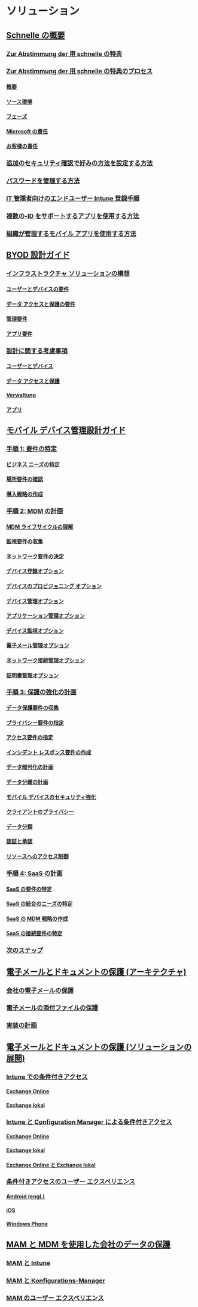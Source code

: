# ソリューション
## [Schnelle の概要](enterprise-mobility-fasttrack-program.md)
### [Zur Abstimmung der 用 schnelle の特典](fasttrack-center-benefit-for-enterprise-mobility-suite-ems.md)
### [Zur Abstimmung der 用 schnelle の特典のプロセス](fasttrack-center-benefit-process-for-enterprise-mobility-suite-ems.md)
#### [概要](fasttrack-center-benefit-process-for-ems-overview.md)
#### [ソース環境](fasttrack-center-benefit-process-for-ems-environment-expectations.md)
#### [フェーズ](fasttrack-center-benefit-process-for-ems-phases.md)
#### [Microsoft の責任](fasttrack-center-benefit-process-for-ems-microsoft-responsibilities.md)
#### [お客様の責任](fasttrack-center-benefit-process-for-ems-your-responsibilities.md)
### [追加のセキュリティ確認で好みの方法を設定する方法](fasttrack-how-to-enroll-in-mfa.md)
### [パスワードを管理する方法](fasttrack-how-to-manage-your-password.md)
### [IT 管理者向けのエンドユーザー Intune 登録手順](fasttrack-intune-enduser-enrollment-instructions.md)
### [複数の-ID をサポートするアプリを使用する方法](fasttrack-how-to-use-apps-with-multi-identity-support.md)
### [組織が管理するモバイル アプリを使用する方法](fasttrack-how-to-work-with-managed-apps.md)
## [BYOD 設計ガイド](byod-design-considerations-guide.md)
### [インフラストラクチャ ソリューションの構想](byod-envisioning-the-byod-infrastructure-solution.md)
#### [ユーザーとデバイスの要件](byod-user-device-reqs.md)
#### [データ アクセスと保護の要件](byod-data-access-protection-reqs.md)
#### [管理要件](byod-management-reqs.md)
#### [アプリ要件](byod-app-reqs.md)
### [設計に関する考慮事項](byod-design-considerations.md)
#### [ユーザーとデバイス](byod-user-and-device-considerations.md)
#### [データ アクセスと保護](byod-data-access-and-protection-considerations.md)
#### [Verwaltung](byod-management-considerations.md)
#### [アプリ](byod-app-considerations.md)
## [モバイル デバイス管理設計ガイド](mdm-design-considerations-guide.md)
### [手順 1: 要件の特定](mdm-step-1-identify-your-mobile-device-management-requirements.md)
#### [ビジネス ニーズの特定](mdm-identify-business-needs.md)
#### [場所要件の確認](mdm-specify-mdm-location-requirements.md)
#### [導入戦略の作成](mdm-develop-mdm-adoption-strategy.md)
### [手順 2: MDM の計画](mdm-step-2-plan-for-mobile-device-management.md)
#### [MDM ライフサイクルの理解](mdm-understand-mdm-lifecycle.md)
#### [監視要件の収集](mdm-gather-monitoring-requirements.md)
#### [ネットワーク要件の決定](mdm-determine-network-requirements.md)
#### [デバイス登録オプション](mdm-device-enrollment-options.md)
#### [デバイスのプロビジョニング オプション](mdm-device-provisioning-options.md)
#### [デバイス管理オプション](mdm-device-management-options.md)
#### [アプリケーション管理オプション](mdm-application-management-options.md)
#### [デバイス監視オプション](mdm-device-monitoring-options.md)
#### [電子メール管理オプション](mdm-email-management-options.md)
#### [ネットワーク接続管理オプション](mdm-network-connectivity-management-options.md)
#### [証明書管理オプション](mdm-certificate-management-options.md)
### [手順 3: 保護の強化の計画](mdm-step-3-plan-enhancing-mobile-devices-protection.md)
#### [データ保護要件の収集](mdm-gather-data-protection-requirements.md)
#### [プライバシー要件の指定](mdm-specify-privacy-requirements.md)
#### [アクセス要件の指定](mdm-specify-your-access-requirements.md)
#### [インシデント レスポンス要件の作成](mdm-develop-incident-response-requirements.md)
#### [データ暗号化の計画](mdm-data-encryption.md)
#### [データ分離の計画](mdm-data-segregation.md)
#### [モバイル デバイスのセキュリティ強化](mdm-hardening-mobile-devices.md)
#### [クライアントのプライバシー](mdm-client-privacy.md)
#### [データ分類](mdm-data-classification.md)
#### [認証と承認](mdm-authentication-authorization.md)
#### [リソースへのアクセス制御](mdm-access-control-resources.md)
### [手順 4: SaaS の計画](mdm-step-4-plan-for-software-as-a-service-mobile-device-management.md)
#### [SaaS の要件の特定](mdm-identify-saas-requirements.md)
#### [SaaS の統合のニーズの特定](mdm-identify-saas-solution-infrastructure-integration-needs.md)
#### [SaaS の MDM 戦略の作成](mdm-develop-saas-mdm-strategy.md)
#### [SaaS の接続要件の特定](mdm-identify-saas-connectivity-requirements.md)
### [次のステップ](mdm-next-steps-and-additional-resources.md)
## [電子メールとドキュメントの保護 (アーキテクチャ)](architecture-guidance-for-protecting-company-email-and-documents.md)
### [会社の電子メールの保護](protect-corporate-email-documents.md)
### [電子メールの添付ファイルの保護](protect-email-attachments.md)
### [実装の計画](implement-solution.md)
## [電子メールとドキュメントの保護 (ソリューションの展開)](learn-how-to-deploy-a-solution-for-protecting-company-email-and-documents.md)
### [Intune での条件付きアクセス](conditional-access-intune.md)
#### [Exchange Online](conditional-access-intune-exchange-online.md)
#### [Exchange lokal](conditional-access-intune-exchange.md)
### [Intune と Configuration Manager による条件付きアクセス](conditional-access-intune-configmgr.md)
#### [Exchange Online](conditional-access-intune-configmgr-exchange-online.md)
#### [Exchange lokal](conditional-access-intune-configmgr-exchange.md)
#### [Exchange Online と Exchange lokal](conditional-access-intune-configmgr-coexist.md)
### [条件付きアクセスのユーザー エクスペリエンス](end-user-experience-conditional-access.md)
#### [Android (engl.)](end-user-experience-conditional-access-android.md)
#### [iOS](end-user-experience-conditional-access-ios.md)
#### [Windows Phone](end-user-experience-conditional-access-winphone.md)
## [MAM と MDM を使用した会社のデータの保護](protect-company-data-on-mobile-devices-through-application-management-policies.md)
### [MAM と Intune](MAM-intune.md)
### [MAM と Konfigurations-Manager](MAM-configmgr.md)
### [MAM のユーザー エクスペリエンス](end-user-experience-MAM.md)
